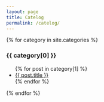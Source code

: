 ```yaml
---
layout: page
title: Catelog
permalink: /catelog/
---
```

<div class="container">
    {% for category in site.categories %}
    <h3>{{ category[0] }}</h3>
    <ul>
        {% for post in category[1] %}
        <li><a href="/myblog{{post.url}}">{{ post.title }}</a></li>
        {% endfor %}
    </ul>
    {% endfor %}
</div>
